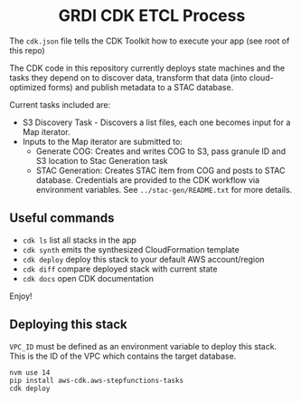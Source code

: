<h1 align=center>GRDI CDK ETCL Process</h1>

The `cdk.json` file tells the CDK Toolkit how to execute your app (see root of this repo)

The CDK code in this repository currently deploys state machines and the tasks they depend on to discover data, transform that data (into cloud-optimized forms) and publish metadata to a STAC database.

Current tasks included are:

* S3 Discovery Task - Discovers a list files, each one becomes input for a Map iterator.
* Inputs to the Map iterator are submitted to:
    * Generate COG: Creates and writes COG to S3, pass granule ID and S3 location to Stac Generation task
    * STAC Generation: Creates STAC item from COG and posts to STAC database. Credentials are provided to the CDK workflow via environment variables. See `../stac-gen/README.txt` for more details.

## Useful commands

 * `cdk ls`          list all stacks in the app
 * `cdk synth`       emits the synthesized CloudFormation template
 * `cdk deploy`      deploy this stack to your default AWS account/region
 * `cdk diff`        compare deployed stack with current state
 * `cdk docs`        open CDK documentation

Enjoy!

## Deploying this stack

`VPC_ID` must be defined as an environment variable to deploy this stack. This is the ID of the VPC which contains the target database.

```
nvm use 14
pip install aws-cdk.aws-stepfunctions-tasks
cdk deploy
```
